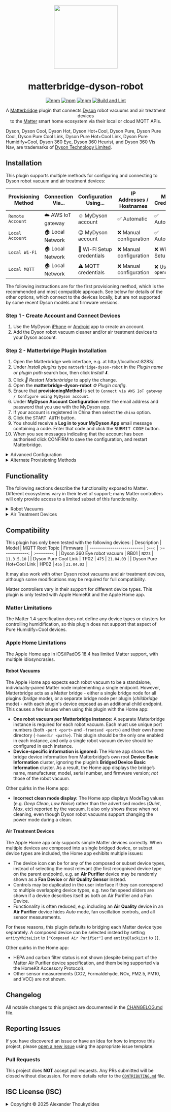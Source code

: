 <p align="center">
  <img src="https://raw.githubusercontent.com/wiki/thoukydides/matterbridge-dyson-robot/matterbridge-dyson-robot.png" height="200">
</p>
<div align=center>

# matterbridge-dyson-robot

[![npm](https://badgen.net/npm/v/matterbridge-dyson-robot)](https://www.npmjs.com/package/matterbridge-dyson-robot)
[![npm](https://badgen.net/npm/dt/matterbridge-dyson-robot)](https://www.npmjs.com/package/matterbridge-dyson-robot)
[![npm](https://badgen.net/npm/dw/matterbridge-dyson-robot)](https://www.npmjs.com/package/matterbridge-dyson-robot)
[![Build and Lint](https://github.com/thoukydides/matterbridge-dyson-robot/actions/workflows/build.yml/badge.svg)](https://github.com/thoukydides/matterbridge-dyson-robot/actions/workflows/build.yml)

A [Matterbridge](https://github.com/Luligu/matterbridge) plugin that connects [Dyson](https://www.dyson.co.uk/) robot vacuums and air treatment devices  
to the [Matter](https://csa-iot.org/all-solutions/matter/) smart home ecosystem via their local or cloud MQTT APIs.

</div>

Dyson, Dyson Cool, Dyson Hot, Dyson Hot+Cool, Dyson Pure, Dyson Pure Cool, Dyson Pure Cool Link, Dyson Pure Hot+Cool Link, Dyson Pure Humidify+Cool, Dyson 360 Eye, Dyson 360 Heurist, and Dyson 360 Vis Nav, are trademarks of [Dyson Technology Limited](https://www.dyson.co.uk/).

## Installation

This plugin supports multiple methods for configuring and connecting to Dyson robot vacuum and air treatment devices:

| Provisioning Method | Connection Via... | Configuration Using...    | IP Addresses / Hostnames | MQTT Credentials    | Compatibility        |
| ------------------- | ----------------- | ------------------------- | ------------------------ | ------------------- | -------------------- |
| `Remote Account`    | ☁️ AWS IoT gateway | ☺️ MyDyson account         | ✅ Automatic              | ✅ Automatic         | ✅ All devices        |
| `Local Account`     | 🏠 Local Network   | 😐 MyDyson account         | ❌ Manual configuration   | ✅ Automatic         | ❌ Older devices only |
| `Local Wi-Fi`       | 🏠 Local Network   | 📡 Wi-Fi Setup credentials | ❌ Manual configuration   | ❌ Wi-Fi Setup label | ❌ Older devices only |
| `Local MQTT`        | 🏠 Local Network   | ⚠️ MQTT credentials        | ❌ Manual configuration   | ❌ Using `opendyson` | ❌ Older devices only |

The following instructions are for the first provisioning method, which is the recommended and most compatible approach. See below for details of the other options, which connect to the devices locally, but are not supported by some recent Dyson models and firmware versions.

### Step 1 - Create Account and Connect Devices
1. Use the MyDyson [iPhone](https://apps.apple.com/gb/app/mydyson/id993135524) or [Android](https://play.google.com/store/apps/details?id=com.dyson.mobile.android) app to create an account.
1. Add the Dyson robot vacuum cleaner and/or air treatment devices to your Dyson account.

### Step 2 - Matterbridge Plugin Installation
1. Open the Matterbridge web interface, e.g. at http://localhost:8283/.
1. Under *Install plugins* type `matterbridge-dyson-robot` in the *Plugin name or plugin path* search box, then click *Install ⬇️*.
1. Click *🔄 Restart Matterbridge* to apply the change.
1. Open the **matterbridge-dyson-robot** *⚙️ Plugin config*.
1. Ensure that **provisioningMethod** is set to `Connect via AWS IoT gateway / Configure using MyDyson account`.
1. Under **MyDyson Account Configuration** enter the email address and password that you use with the MyDyson app.
1. If your account is registered in China then select the `china` option.
1. Click the <kbd>START AUTH</kbd> button.
1. You should receive a **Log in to your MyDyson App** email message containing a code. Enter that code and click the <kbd>SUBMIT CODE</kbd> button.
1. When you see messages indicating that the account has been authorised click CONFIRM to save the configuration, and restart Matterbridge.

<details>
<summary>Advanced Configuration</summary>

### Installation using Command Line
1. Stop Matterbridge:  
   `systemctl stop matterbridge`
1. Install the plugin:  
   `npm install -g matterbridge-dyson-robot`
1. Register it with Matterbridge:  
   `matterbridge -add matterbridge-dyson-robot`
1. Restart Matterbridge:  
   `systemctl start matterbridge`

Note that MyDyson account authorisation cannot be completed via the command line. Either configure and authorise via the Matterbridge frontend, obtain the access token via other means (e.g. if using `opendyson` it can be found in `~/.config/libdyson/config.yml`) and set `dysonAccount.token`, or use one of the other provisioning methods.

#### Example `matterbridge-dyson-robot.config.json`

```JSON
{
    "name":                     "matterbridge-dyson-robot",
    "type":                     "DynamicPlatform",
    "version":                  "1.0.0",
    "provisioningMethod":       "Remote Account",
    "dysonAccount": {
        "email":                "ripley@xeno.clean",
        "password":             "NoMoreDust!426",
        "china":                false
    },
    "wildcardTopic":            true,
    "blackList":                [],
    "whiteList":                [],
    "entityBlackList":          ["Composed Air Purifier", "Humidity Sensor", "Temperature Sensor"],
    "entityWhiteList":          [],
    "deviceEntityBlackList":    {},
    "debug":                    false,
    "debugFeatures":            [],
    "unregisterOnShutdown":     false
}
```

#### Advanced Configuration

You can include additional settings in `matterbridge-dyson-robot.config.json` to customise the behaviour or enable special debug features:

| Key                     | Default            | Description
| ----------------------- | ------------------ | ---
| `name`<br>`type`<br>`version` | n/a          | These are managed by Matterbridge and do not need to be set manually.
| `provisioningMethod`    | `"Remote Account"` | Selects how the plugin is configured and how it connects to the Dyson devices. See *Alternate Provisioning Methods* (below) for details of each option.
| `devices[]`             | `[]`               | Local network and MQTT configuration for each Dyson device when not using the `Remote Account` provisioning method. See below for details.
| `wildcardTopic`         | `true`             | When set to `false` the plugin only subscribes to the essential status MQTT topic(s) appropriate for each device. Setting it to `true` additionally subscribes to the command topic (for AWS IoT connections) or to the `#` wildcard topic (for local network connections), receiving additional messages published by the devices or echoed by the MQTT brokers. This is useful for discovering new topics, seeing the commands issued by the MyDyson app (only some commands to robot vacuums), and verifying correct `root_topic` and `username` settings.
| `blackList`             | `[]`               | If the list is not empty, then any robot vacuum and air treatment devices with matching serial numbers will not be exposed as Matter devices.
| `whiteList`             | `[]`               | If the list is not empty, then only robot vacuum and air treatment devices with matching serial numbers (and not on the `blacklist`) will be exposed as Matter devices.
| `entityBlackList`       | `["Composed Air Purifier", "Humidity Sensor", "Temperature Sensor"]` | If the list is not empty, then any endpoint device types listed will be excluded. This applies to all air treatment devices. It does not affect robot vacuum devices.
| `entityWhiteList`       | `[]`               | If the list is not empty, then only endpoint device types on that list (and not on the `entityBlackList`) will be included. This applies to all air treatment devices. It does not affect robot vacuum devices.
| `deviceEntityBlackList` | `{}`               | Per-device `entityBlackList`-style selection of endpoints. This only applies to air treatment devices. It is an object where the keys are device serial numbers, and the values are the list of endpoint device types that will be excluded for that device.
| `debug`                 | `false`            | Sets the logger level for this plugin to *Debug*, overriding the global Matterbridge logger level setting.
| `debugFeatures`         | `[]`               | Miscellaneous options to control the information logged. None of these should be set unless you are investigating a compatibility issue, MQTT message error, or other problem.
| `unregisterOnShutdown`  | `false`            | Unregister all exposed devices on shutdown. This is used during development and testing; do not set it for normal use.

The various black/white lists control which robot vacuum and air treatment devices are exposed as Matter devices. Robot vacuums are always exposed as a simple Matter device on a single endpoint, but air treatment devices are implemented as multiple devices and endpoints that can be individually included or excluded. A device or endpoint must pass all the black/white list filters to be exposed (logical AND). This applies cumulatively across global and per-device filters. Devices are identified via their serial numbers (the same as their MQTT username) and endpoints are identified using their Matter device type: `Air Purifier`, `Air Quality Sensor`, `Composed Air Purifier` (a composed device consisting of an `Air Purifier` with all other relevant device types as children), `Humidity Sensor`, `Temperature Sensor`, or `Thermostat`.

The supported `debugFeatures` are:
- `Log Endpoint Debug`: Sets the `debug` flag to the Matterbridge/Matter.js endpoint implementation.
- `Log API Headers`: Logs HTTP headers for MyDyson API requests. Rarely useful. (Requires *Debug* level logging.)
- `Log API Bodies`: Logs message bodies for MyDyson API requests. Useful for diagnosing interoperability issues. (Requires *Debug* level logging.)
- `Log MQTT Client`: Enables (extremely) verbose debug logging from the low-level MQTT client. Rarely useful, unless the plugin is unable to establish or maintain a connection to the Dyson device. (Requires *Debug* level logging.)
- `Log MQTT Payloads`: Logs every MQTT payload that is sent or received. Useful for diagnosing interoperability issues or identifying how to control new features. (Requires *Debug* level logging.)
- `Log Serial Numbers`: By default product serial numbers (a.k.a. MQTT usernames) and passwords are automatically redacted in the log. This setting logs serial numbers verbatim.
- `Log Debug as Info`: Redirect *Debug* level logging to *Info* level. This makes it visible in the Matterbridge frontend.

</details>
<details>
<summary>Alternate Provisioning Methods</summary>

### Local Provisioning Methods

The recommended provisioning method routes all MQTT messages via the AWS IoT gateway, but the other methods enable direct local connection to the robot vacuum and air treatment devices (if supported by the device and its firmware). This requires manual configuration of the local network IP addresses or hostnames, and (for some methods) the credentials used to authorise the MQTT connection.

#### `Local Account` (Connect via Local Network / Configure using MyDyson account)

```JSON
{
    "provisioningMethod":       "Local Account",
    "dysonAccount": {
        "email":                "spock@logic.clean",
        "password":             "LiveLong&Vacuum",
        "china":                false
    },
    "devices": [{
        "serialNumber":         "ST1-FD-NCC1701E",
        "host":                 "enterprise-vac.local",
        "port":                 1883
    }, {
        "serialNumber":         "SK1-NY-TRM8008X",
        "host":                 "192.168.0.100",
        "port":                 1883
    }],
}
```

The `Local Account` provisioning obtains the MQTT credentials and configured device names from the MyDyson account; it just requires manual configuration of the IP address or hostname for each device. The device's serial number is used to uniquely identify each device.

#### `Local Wi-Fi` (Connect via Local Network / Configure using Wi-Fi Setup credentials)

```JSON
{
    "provisioningMethod":       "Local Wi-Fi",
    "devices": [{
        "name":                 "Katniss Everclean",
        "host":                 "katniss.local",
        "port":                 1883,
        "ssid":                 "360EYE-KE1-RE-DAH1234C",
        "password":             "abcdefgh"
    }, {
        "name":                 "Hoth Breeze",
        "host":                 "192.168.0.100",
        "port":                 1883,
        "ssid":                 "DYSON-HB1-ES-TAT9001F-475",
        "password":             "abcdefgh"
    }],
}
```

The `Local Wi-Fi` provisioning uses the Wi-Fi setup credentials to derive the MQTT credentials. Manual configuration is required for the credentials, IP address or hostname, and a friendly name (used as the Matter *NodeLabel*), for each device.

The Wi-Fi setup information can be found on a label located:
- behind the clean bin of robot vacuums,
- underneath the base of air treatment devices, or
- attached to the operating manual.

The **Product SSID** (`ssid`) and **Product Wi-Fi Password** (`password`) are case-sensitive and must be entered exactly as shown on the label.

#### `Local MQTT` (Connect via Local Network / Configure using MQTT credentials)

```JSON
{
    "provisioningMethod":       "Local MQTT",
    "devices": [{
        "name":                 "House Elf Hoover",
        "serialNumber":         "HE1-HP-WIZ7654M",
        "host":                 "dobbie.local",
        "port":                 1883,
        "password":             "ABCDEFGHIJKLMNOPQRSTUVWXYZabcdefghijklmnopqrstuvwxyz0123456789+/ABCDEFGHIJKLMNOPQRSTUV==",
        "rootTopic":            "276"
    }, {
        "name":                 "Whisper of Valinor",
        "serialNumber":         "WV1-SI-ELF1984H",
        "host":                 "192.168.0.100",
        "port":                 1883,
        "password":             "ABCDEFGHIJKLMNOPQRSTUVWXYZabcdefghijklmnopqrstuvwxyz0123456789+/ABCDEFGHIJKLMNOPQRSTUV==",
        "rootTopic":            "455"
    }],
}
```

The `Local MQTT` provisioning requires manual configuration of the MQTT credentials, as well as the IP address or hostname, and a friendly name (used as the Matter *NodeLabel*), for each device.

The easiest way to obtain the MQTT credentials is by using the [`opendyson`](https://github.com/libdyson-wg/opendyson) tool:
1. Install `opendyson`, e.g. if `Go` is installed and configured:  
   `go install github.com/libdyson-wg/opendyson`
1. Login to your MyDyson account:  
   `opendyson login`
1. Identify devices and retrieve their connection credentials:  
   `opendyson devices`

The values required to configure this plugin are:

| `opendyson devices` Output | Plugin Configuration |
| -------------------------- | -------------------- |
| `mqtt` → `username`        | `serialNumber`       |
| `mqtt` → `password`        | `password`           |
| `mqtt` → `root_topic`      | `rootTopic`          |

</details>

## Functionality

The following sections describe the functionality exposed to Matter. Different ecosystems vary in their level of support; many Matter controllers will only provide access to a limited subset of this functionality.

<details>
<summary>Robot Vacuums</summary>

Each robot vacuum appears as a standalone Matter device with a single endpoint. This supports basic start/stop/pause/resume control and changing power mode. Detailed status information is provided for the robot vacuum's activity, battery, and any faults.

Zone cleaning and mapping control are not currently supported, as Dyson's MQTT API does not appear to expose these functions.

#### Robotic Vacuum Cleaner Device

- **RVC Run Mode** cluster:
  - `Idle`: Abort cleaning and return to dock (same as `GoHome`).
  - `Cleaning`: Start a full-clean.
  - `Mapping`: Status only; no information is available about how to initiate mapping via MQTT.

- **RVC Clean Mode** cluster:
  | Mode       | Dyson 360 Eye | Dyson Heurist | Dyson Vis Nav |
  | ---------- | :-----------: | :-----------: | :-----------: |
  | `Quiet`    | Quiet         | Quiet         | Quiet         |
  | `Quick`    |               |               | Quick         |
  | `High`     |               | High          |               |
  | `MaxBoost` | Max           | Max           | Boost         |
  | `Auto`     |               |               | Auto          |

**RVC Operational State** cluster:
  - `Pause`: Pause cleaning or mapping activity.
  - `Resume`: Resume from a paused state.
  - `GoHome`: Abort cleaning and return to dock (same as `Idle`).
  - *OperationalState* (`Stopped`, `Running`, `Paused`, `Error`, `SeekingCharger`, `Charging`, or `Docked`).
  - Any active fault.

**Power Source** cluster:
  - Battery charge level and charging status.
  - Any active fault.

No **Service Area** cluster is implemented, due to absence of information about how to control zone cleaning via MQTT.

</details>

<details>
<summary>Air Treatment Devices</summary>

This plugin implements multiple Matter device types to support most of the functionality and sensors of air treatment devices:
- **Air Purifier**
- **Air Quality Sensor**
- **Humidity Sensor**
- **Temperature Sensor**
- **Thermostat** (*Heat+Cool* only)

You can expose each endpoint (sensor, thermostat, purifier) as a standalone Matter device, or group them into a single composed device with multiple endpoints. Some Matter controllers may display multiple instances of the same sensor due to overlap between standalone and composed devices. Use the black/white lists to control which devices are exposed.

Only one **Air Purifier** and one **Thermostat** can be exposed per physical device:
- If the standalone **Air Purifier** (`Air Purifier`) is enabled then the composed device (`Composed Air Purifier`) is disabled implicitly.
- If the standalone **Thermostat** (`Thermostat`) device is enabled, then heating controls are not included in any composed device.

Sensor devices can be duplicated, e.g. the measured temperature may be reported simultaneously in all of these:
- Standalone **Air Quality Sensor** device 
  - **Temperature Measurement** cluster > *MeasuredValue* attribute
- Standalone **Temperature Sensor** device
  - **Temperature Measurement** cluster > *MeasuredValue* attribute
- Composed **Air Purifier** device
  - Child **Air Quality Sensor** device 
    - **Temperature Measurement** cluster > *MeasuredValue* attribute
  - Child **Temperature Sensor** device
    - **Temperature Measurement** cluster > *MeasuredValue* attribute
  - Child (or standalone) **Thermostat** device
    - **Thermostat** cluster > *Local Temperature* attribute

#### Air Purifier Device

- **On/Off** cluster:
  - Turn fan on/off (preserving speed setting)
- **Fan Control** cluster:
  - Turn fan on/off (losing speed setting)
  - Fan speed or auto
  - Fan direction (not *(Hot+)Cool Link*)
  - Night mode = `SleepWind`
  - Side-to-side oscillation (not *Big+Quiet*) = `RockLeftRight`
  - "Breeze" (*Humidify+Cool* only) = `NaturalWind`
  - Tilt "breeze" oscillation (*Big+Quiet* only) = `RockUpDown`
- **HEPA Filter Monitoring** cluster:
  - Remaining HEPA (or combined) filter life
- **Activated Carbon Filter Monitoring** cluster:
  - Remaining activated carbon filter life (*Big+Quiet* only)

#### Air Quality Sensor Device

- **Air Quality** cluster:
  - Synthesized qualitative air quality:
    1. Each available pollutant measurement (including the *Pure (Hot+)Cool Link* qualitative particulate measurement) is categorised as Good, Fair, Moderate, Poor, Very Poor, or Extremely Poor. This uses US EPA AQI breakpoints, WHO guidelines, other guidelines, and arbitrary mappings of qualitative measurements.
    1. The worst classification is used as the overall air quality.
- **Temperature Measurement** cluster:
  - Measured temperature, if available
- **Relative Humidity Measurement** cluster:
  - Measured relative humidity (%), if available
- **Total Volatile Organic Compounds Concentration Measurement** cluster:
  - Measured VOC (qualitative), if available
- **Carbon Dioxide Concentration Measurement** cluster:
  - Measured CO2 (ppm), if available
- **Nitrogen Dioxide Concentration Measurement** cluster:
  - Measured NOx (qualitative), if available
- **Formaldehyde Concentration Measurement** cluster:
  - Measured Formaldehyde level (µg/m³), if available
- **PM2.5 Concentration Measurement** cluster:
  - Measured small particulates (µg/m³), if available
- **PM10 Concentration Measurement** cluster:
  - Measured large particulates (µg/m³), if available

#### Humidity Sensor Device

- **Relative Humidity Measurement** cluster:
  - Measured relative humidity, if available

#### Temperature Sensor Device

- **Temperature Measurement** cluster:
  - Measured temperature, if available

#### Thermostat Device (*Heat+Cool* only)

- **Thermostat** cluster:
  - Enable/disable heating
  - Target temperature
  - Measured temperature, if available

</details>

## Compatibility

This plugin has only been tested with the following devices:
| Description                | Model | MQTT Root Topic | Firmware    |
| -------------------------- | :---: | :-------------: | :---------: |
| Dyson 360 Eye robot vacuum | RB01  | `N223`          | `11.3.5.10` |
| Dyson Pure Cool Link       | TP02  | `475`           | `21.04.03`  |
| Dyson Pure Hot+Cool Link   | HP02  | `455`           | `21.04.03`  |

It may also work with other Dyson robot vacuums and air treatment devices, although some modifications may be required for full compatibility.

Matter controllers vary in their support for different device types. This plugin is only tested with Apple HomeKit and the Apple Home app.

### Matter Limitations

The Matter 1.4 specification does not define any device types or clusters for controlling humidification, so this plugin does not support that aspect of Pure Humidify+Cool devices.

### Apple Home Limitations

The Apple Home app in iOS/iPadOS 18.4 has limited Matter support, with multiple idiosyncrasies.

#### Robot Vacuums

The Apple Home app expects each robot vacuum to be a standalone, individually-paired Matter node implementing a single endpoint. However, Matterbridge acts as a Matter bridge - either a single bridge node for all plugins (*bridge* mode), or a separate bridge node per plugin (*childbridge* mode) - with each plugin's device exposed as an additional child endpoint. This causes a few issues when using this plugin with the Home app:
* **One robot vacuum per Matterbridge instance:** A separate Matterbridge instance is required for each robot vacuum. Each must use unique port numbers (both `-port <port>` and `-frontend <port>`) and their own home directory (`-homedir <path>`). This plugin should be the only one enabled in each instance, and only a single robot vacuum device should be configured in each instance.
* **Device-specific information is ignored:** The Home app shows the bridge device information from Matterbridge’s own root **Device Basic Information** cluster, ignoring the plugin’s **Bridged Device Basic Information** cluster. As a result, the Home app displays the bridge’s name, manufacturer, model, serial number, and firmware version; *not* those of the robot vacuum.

Other quirks in the Home app:
* **Incorrect clean mode display:** The Home app displays ModeTag values (e.g. *Deep Clean*, *Low Noise*) rather than the advertised modes (*Quiet*, *Max*, etc) reported by the vacuum. It also only shows these when not cleaning, even though Dyson robot vacuums support changing the power mode during a clean.

#### Air Treatment Devices

The Apple Home app only supports simple Matter devices correctly. When multiple devices are composed into a single bridged device, or subset device types are included, the Home app exhibits multiple issues:
* The device icon can be for any of the composed or subset device types, instead of selecting the most relevant (the first recognised device type on the parent endpoint), e.g. an **Air Purifier** device may be randomly shown as a **Fan Device** or **Air Quality Sensor** instead.
* Controls may be duplicated in the user interface if they can correspond to multiple overlapping device types, e.g. two fan speed sliders are shown if a device describes itself as both an Air Purifier and a Fan Device.
* Functionality is often reduced, e.g. including an **Air Quality** device in an **Air Purifier** device hides *Auto* mode, fan oscillation controls, and all sensor measurements.

For these reasons, this plugin defaults to bridging each Matter device type separately. A composed device can be selected instead by setting `entityWhiteList` to `["Composed Air Purifier"]` and `entityBlackList` to `[]`.

Other quirks in the Home app:
* HEPA and carbon filter status is not shown (despite being part of the Matter Air Purifier device specification, and them being supported via the HomeKit Accessory Protocol).
* Other sensor measurements (CO2, Formaldehyde, NOx, PM2.5, PM10, and VOC) are not shown.

## Changelog

All notable changes to this project are documented in the [CHANGELOG.md](CHANGELOG.md) file.

## Reporting Issues
          
If you have discovered an issue or have an idea for how to improve this project, please [open a new issue](https://github.com/thoukydides/matterbridge-dyson-robot/issues/new/choose) using the appropriate issue template.

### Pull Requests

This project does **NOT** accept pull requests. Any PRs submitted will be closed without discussion. For more details refer to the [`CONTRIBUTING.md`](https://github.com/thoukydides/.github/blob/master/CONTRIBUTING.md) file.

## ISC License (ISC)

<details>
<summary>Copyright © 2025 Alexander Thoukydides</summary>

> Permission to use, copy, modify, and/or distribute this software for any purpose with or without fee is hereby granted, provided that the above copyright notice and this permission notice appear in all copies.
>
> THE SOFTWARE IS PROVIDED "AS IS" AND THE AUTHOR DISCLAIMS ALL WARRANTIES WITH REGARD TO THIS SOFTWARE INCLUDING ALL IMPLIED WARRANTIES OF MERCHANTABILITY AND FITNESS. IN NO EVENT SHALL THE AUTHOR BE LIABLE FOR ANY SPECIAL, DIRECT, INDIRECT, OR CONSEQUENTIAL DAMAGES OR ANY DAMAGES WHATSOEVER RESULTING FROM LOSS OF USE, DATA OR PROFITS, WHETHER IN AN ACTION OF CONTRACT, NEGLIGENCE OR OTHER TORTIOUS ACTION, ARISING OUT OF OR IN CONNECTION WITH THE USE OR PERFORMANCE OF THIS SOFTWARE.
</details>
